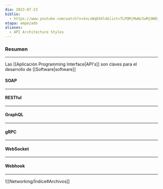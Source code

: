 ```yaml
---
dia: 2023-07-23
biblio:
  - https://www.youtube.com/watch?v=4vLxWqE94l4&list=TLPQMjMwNzIwMjOWEypUkadTZg
etapa: empezado
aliases:
  - API Architecture Styles
---
```

### Resumen
---
Las [[Aplicación Programming Interface|API's]] son claves para el desarrollo de [[Software|software]]

#### SOAP
---


#### RESTful
---


#### GraphQL
---


#### gRPC
---


#### WebSocket
---


#### Webhook
---








![[Networking/Índice#Archivos]]